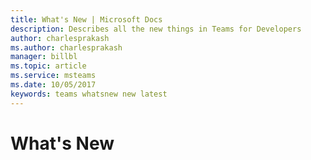```yaml
---
title: What's New | Microsoft Docs
description: Describes all the new things in Teams for Developers
author: charlesprakash
ms.author: charlesprakash
manager: billbl
ms.topic: article
ms.service: msteams
ms.date: 10/05/2017
keywords: teams whatsnew new latest
---
```

# What's New
